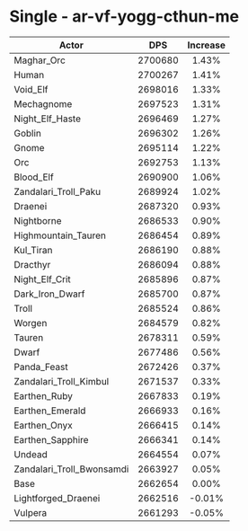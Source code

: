 # Single - ar-vf-yogg-cthun-me
| Actor | DPS | Increase |
|---|:---:|:---:|
|Maghar_Orc|2700680|1.43%|
|Human|2700267|1.41%|
|Void_Elf|2698016|1.33%|
|Mechagnome|2697523|1.31%|
|Night_Elf_Haste|2696469|1.27%|
|Goblin|2696302|1.26%|
|Gnome|2695114|1.22%|
|Orc|2692753|1.13%|
|Blood_Elf|2690900|1.06%|
|Zandalari_Troll_Paku|2689924|1.02%|
|Draenei|2687320|0.93%|
|Nightborne|2686533|0.90%|
|Highmountain_Tauren|2686454|0.89%|
|Kul_Tiran|2686190|0.88%|
|Dracthyr|2686094|0.88%|
|Night_Elf_Crit|2685896|0.87%|
|Dark_Iron_Dwarf|2685700|0.87%|
|Troll|2685524|0.86%|
|Worgen|2684579|0.82%|
|Tauren|2678311|0.59%|
|Dwarf|2677486|0.56%|
|Panda_Feast|2672426|0.37%|
|Zandalari_Troll_Kimbul|2671537|0.33%|
|Earthen_Ruby|2667833|0.19%|
|Earthen_Emerald|2666933|0.16%|
|Earthen_Onyx|2666415|0.14%|
|Earthen_Sapphire|2666341|0.14%|
|Undead|2664554|0.07%|
|Zandalari_Troll_Bwonsamdi|2663927|0.05%|
|Base|2662654|0.00%|
|Lightforged_Draenei|2662516|-0.01%|
|Vulpera|2661293|-0.05%|
